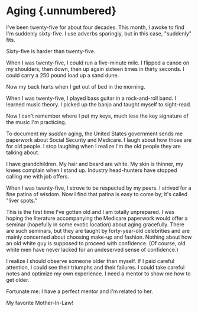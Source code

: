 # Aging {.unnumbered}

I've been twenty-five for about four decades. This month, I awoke to find I'm suddenly sixty-five. I use adverbs sparingly, but in this case, "suddenly" fits.

Sixty-five is harder than twenty-five.

When I was twenty-five, I could run a five-minute mile. I flipped a canoe on my shoulders, then down, then up again sixteen times in thirty seconds. I could carry a 250 pound load up a sand dune.

Now my back hurts when I get out of bed in the morning.

When I was twenty-five, I played bass guitar in a rock-and-roll band. I learned music theory. I picked up the banjo and taught myself to sight-read.

Now I can't remember where I put my keys, much less the key signature of the music I'm practicing.

To document my *sudden* aging, the United States government sends me paperwork about Social Security and Medicare. I laugh about how those are for old people. I stop laughing when I realize I'm the old people they are talking about.

I have grandchildren. My hair and beard are white. My skin is thinner, my knees complain when I stand up. Industry head-hunters have stopped calling me with job offers.

When I was twenty-five, I strove to be respected by my peers. I strived for a fine patina of wisdom. Now I find that patina is easy to come by; it's called "liver spots."

This is the first time I've gotten old and I am totally unprepared. I was hoping the literature accompanying the Medicare paperwork would offer a seminar (hopefully in some exotic location) about aging gracefully. There are such seminars, but they are taught by forty-year-old celebrities and are mainly concerned about choosing make-up and fashion. Nothing about how an old white guy is supposed to proceed with confidence. (Of course, old white men have never lacked for an undeserved sense of confidence.)

I realize I should observe someone older than myself. If I paid careful attention, I could see their triumphs and their failures. I could take careful notes and optimize my own experience. I need a mentor to show me how to get older.

Fortunate me: I have a perfect mentor and I'm related to her.

My favorite Mother-In-Law!
